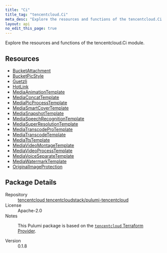 ```yaml
---
title: "Ci"
title_tag: "tencentcloud.Ci"
meta_desc: "Explore the resources and functions of the tencentcloud.Ci module."
layout: api
no_edit_this_page: true
---
```


<!-- WARNING: this file was generated by Pulumi Docs Generator. -->
<!-- Do not edit by hand unless you're certain you know what you are doing! -->

Explore the resources and functions of the tencentcloud.Ci module.

<h2 id="resources">Resources</h2>
<ul class="api">
    <li><a href="bucketattachment/" title="BucketAttachment"><span class="api-symbol api-symbol--resource"></span>BucketAttachment</a></li>
    <li><a href="bucketpicstyle/" title="BucketPicStyle"><span class="api-symbol api-symbol--resource"></span>BucketPicStyle</a></li>
    <li><a href="guetzli/" title="Guetzli"><span class="api-symbol api-symbol--resource"></span>Guetzli</a></li>
    <li><a href="hotlink/" title="HotLink"><span class="api-symbol api-symbol--resource"></span>HotLink</a></li>
    <li><a href="mediaanimationtemplate/" title="MediaAnimationTemplate"><span class="api-symbol api-symbol--resource"></span>MediaAnimationTemplate</a></li>
    <li><a href="mediaconcattemplate/" title="MediaConcatTemplate"><span class="api-symbol api-symbol--resource"></span>MediaConcatTemplate</a></li>
    <li><a href="mediapicprocesstemplate/" title="MediaPicProcessTemplate"><span class="api-symbol api-symbol--resource"></span>MediaPicProcessTemplate</a></li>
    <li><a href="mediasmartcovertemplate/" title="MediaSmartCoverTemplate"><span class="api-symbol api-symbol--resource"></span>MediaSmartCoverTemplate</a></li>
    <li><a href="mediasnapshottemplate/" title="MediaSnapshotTemplate"><span class="api-symbol api-symbol--resource"></span>MediaSnapshotTemplate</a></li>
    <li><a href="mediaspeechrecognitiontemplate/" title="MediaSpeechRecognitionTemplate"><span class="api-symbol api-symbol--resource"></span>MediaSpeechRecognitionTemplate</a></li>
    <li><a href="mediasuperresolutiontemplate/" title="MediaSuperResolutionTemplate"><span class="api-symbol api-symbol--resource"></span>MediaSuperResolutionTemplate</a></li>
    <li><a href="mediatranscodeprotemplate/" title="MediaTranscodeProTemplate"><span class="api-symbol api-symbol--resource"></span>MediaTranscodeProTemplate</a></li>
    <li><a href="mediatranscodetemplate/" title="MediaTranscodeTemplate"><span class="api-symbol api-symbol--resource"></span>MediaTranscodeTemplate</a></li>
    <li><a href="mediattstemplate/" title="MediaTtsTemplate"><span class="api-symbol api-symbol--resource"></span>MediaTtsTemplate</a></li>
    <li><a href="mediavideomontagetemplate/" title="MediaVideoMontageTemplate"><span class="api-symbol api-symbol--resource"></span>MediaVideoMontageTemplate</a></li>
    <li><a href="mediavideoprocesstemplate/" title="MediaVideoProcessTemplate"><span class="api-symbol api-symbol--resource"></span>MediaVideoProcessTemplate</a></li>
    <li><a href="mediavoiceseparatetemplate/" title="MediaVoiceSeparateTemplate"><span class="api-symbol api-symbol--resource"></span>MediaVoiceSeparateTemplate</a></li>
    <li><a href="mediawatermarktemplate/" title="MediaWatermarkTemplate"><span class="api-symbol api-symbol--resource"></span>MediaWatermarkTemplate</a></li>
    <li><a href="originalimageprotection/" title="OriginalImageProtection"><span class="api-symbol api-symbol--resource"></span>OriginalImageProtection</a></li>
</ul>

<h2 id="package-details">Package Details</h2>
<dl class="package-details">
	<dt>Repository</dt>
	<dd><a href="https://github.com/tencentcloudstack/pulumi-tencentcloud">tencentcloud tencentcloudstack/pulumi-tencentcloud</a></dd>
	<dt>License</dt>
	<dd>Apache-2.0</dd>
	<dt>Notes</dt>
	<dd><p>This Pulumi package is based on the <a href="https://github.com/tencentcloudstack/terraform-provider-tencentcloud"><code>tencentcloud</code> Terraform Provider</a>.</p>
</dd>
	<dt>Version</dt>
	<dd>0.1.8</dd>
</dl>


